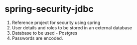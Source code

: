 # spring-security-jdbc
1. Reference project for security using spring
2. User details and roles to be stored in an external database
3. Database to be used - Postgres
4. Passwords are encoded.
